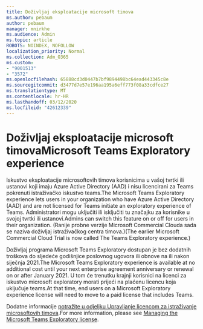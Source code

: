 ```yaml
---
title: Doživljaj eksploatacije microsoft timova
ms.author: pebaum
author: pebaum
manager: mnirkhe
ms.audience: Admin
ms.topic: article
ROBOTS: NOINDEX, NOFOLLOW
localization_priority: Normal
ms.collection: Adm_O365
ms.custom:
- "9001513"
- "3572"
ms.openlocfilehash: 65888cd3d0447b7bf9894498bc64ead443345c8e
ms.sourcegitcommit: d3477d7e57e196aa195a6eff773f08a33cdfce27
ms.translationtype: MT
ms.contentlocale: hr-HR
ms.lasthandoff: 03/12/2020
ms.locfileid: "42612339"
---
```

# <a name="microsoft-teams-exploratory-experience"></a><span data-ttu-id="89634-102">Doživljaj eksploatacije microsoft timova</span><span class="sxs-lookup"><span data-stu-id="89634-102">Microsoft Teams Exploratory experience</span></span>

<span data-ttu-id="89634-103">Iskustvo eksploatacije microsoftovih timova korisnicima u vašoj tvrtki ili ustanovi koji imaju Azure Active Directory (AAD) i nisu licencirani za Teams pokrenuti istraživačko iskustvo teams.</span><span class="sxs-lookup"><span data-stu-id="89634-103">The Microsoft Teams Exploratory experience lets users in your organization who have Azure Active Directory (AAD) and are not licensed for Teams initiate an exploratory experience of Teams.</span></span> <span data-ttu-id="89634-104">Administratori mogu uključiti ili isključiti tu značajku za korisnike u svojoj tvrtki ili ustanovi.</span><span class="sxs-lookup"><span data-stu-id="89634-104">Admins can switch this feature on or off for users in their organization.</span></span> <span data-ttu-id="89634-105">(Ranije probne verzije Microsoft Commercial Clouda sada se naziva doživljaj istraživačkog centra timova.)</span><span class="sxs-lookup"><span data-stu-id="89634-105">(The earlier Microsoft Commercial Cloud Trial is now called The Teams Exploratory experience.)</span></span>

<span data-ttu-id="89634-106">Doživljaj programa Microsoft Teams Exploratory dostupan je bez dodatnih troškova do sljedeće godišnjice poslovnog ugovora ili obnove na ili nakon siječnja 2021.</span><span class="sxs-lookup"><span data-stu-id="89634-106">The Microsoft Teams Exploratory experience is available at no additional cost until your next enterprise agreement anniversary or renewal on or after January 2021.</span></span> <span data-ttu-id="89634-107">U tom će trenutku krajnji korisnici na licenci za iskustvo microsoft exploratory morati prijeći na plaćenu licencu koja uključuje teams.</span><span class="sxs-lookup"><span data-stu-id="89634-107">At that time, end users on a Microsoft Exploratory experience license will need to move to a paid license that includes Teams.</span></span>

<span data-ttu-id="89634-108">Dodatne informacije [potražite u odjeljku Upravljanje licencom za istraživanje microsoftovih timova](https://docs.microsoft.com/microsoftteams/teams-exploratory/).</span><span class="sxs-lookup"><span data-stu-id="89634-108">For more information, please see [Managing the Microsoft Teams Exploratory license](https://docs.microsoft.com/microsoftteams/teams-exploratory/).</span></span>
